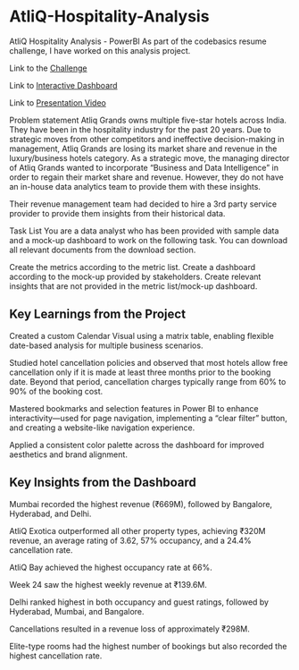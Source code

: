 # AtliQ-Hospitality-Analysis

AtliQ Hospitality Analysis - PowerBI
As part of the codebasics resume challenge, I have worked on this analysis project.

Link to the [Challenge](https://codebasics.io/challenges/codebasics-resume-project-challenge/4)

Link to [Interactive Dashboard](https://app.powerbi.com/view?r=eyJrIjoiNGViYmJmY2ItMjgyYi00M2EwLTk1ZTktMTgwNzgzNjcyMWI0IiwidCI6ImM2ZTU0OWIzLTVmNDUtNDAzMi1hYWU5LWQ0MjQ0ZGM1YjJjNCJ9)

Link to [Presentation Video](https://www.linkedin.com/posts/naveen-s6_codebasicsresumechallenge-codebasics-codebasicsresumechallenge-activity-6977486712180527105-17Hm)

Problem statement
Atliq Grands owns multiple five-star hotels across India. They have been in the hospitality industry for the past 20 years. Due to strategic moves from other competitors and ineffective decision-making in management, Atliq Grands are losing its market share and revenue in the luxury/business hotels category. As a strategic move, the managing director of Atliq Grands wanted to incorporate “Business and Data Intelligence” in order to regain their market share and revenue. However, they do not have an in-house data analytics team to provide them with these insights.

Their revenue management team had decided to hire a 3rd party service provider to provide them insights from their historical data.

Task List
You are a data analyst who has been provided with sample data and a mock-up dashboard to work on the following task. You can download all relevant documents from the download section.

Create the metrics according to the metric list.
Create a dashboard according to the mock-up provided by stakeholders.
Create relevant insights that are not provided in the metric list/mock-up dashboard.

## Key Learnings from the Project

Created a custom Calendar Visual using a matrix table, enabling flexible date-based analysis for multiple business scenarios. 

Studied hotel cancellation policies and observed that most hotels allow free cancellation only if it is made at least three months prior to the booking date. Beyond that period, cancellation charges typically range from 60% to 90% of the booking cost.

Mastered bookmarks and selection features in Power BI to enhance interactivity—used for page navigation, implementing a “clear filter” button, and creating a website-like navigation experience. 

Applied a consistent color palette across the dashboard for improved aesthetics and brand alignment.

## Key Insights from the Dashboard

Mumbai recorded the highest revenue (₹669M), followed by Bangalore, Hyderabad, and Delhi.

AtliQ Exotica outperformed all other property types, achieving ₹320M revenue, an average rating of 3.62, 57% occupancy, and a 24.4% cancellation rate.

AtliQ Bay achieved the highest occupancy rate at 66%.

Week 24 saw the highest weekly revenue at ₹139.6M.

Delhi ranked highest in both occupancy and guest ratings, followed by Hyderabad, Mumbai, and Bangalore.

Cancellations resulted in a revenue loss of approximately ₹298M.

Elite-type rooms had the highest number of bookings but also recorded the highest cancellation rate.
